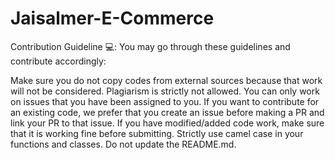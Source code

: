 # Jaisalmer-E-Commerce
Contribution Guideline 💻:
You may go through these guidelines and contribute accordingly:

Make sure you do not copy codes from external sources because that work will not be considered. Plagiarism is strictly not allowed.
You can only work on issues that you have been assigned to you.
If you want to contribute for an existing code, we prefer that you create an issue before making a PR and link your PR to that issue.
If you have modified/added code work, make sure that it is working fine before submitting.
Strictly use camel case in your functions and classes.
Do not update the README.md.
